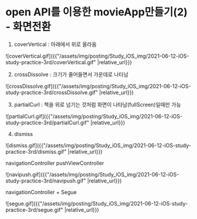 # open API를 이용한 movieApp만들기(2) - 화면전환

1. coverVertical : 아래에서 위로 올라옴

![coverVertical.gif]({{"/assets/img/posting/Study_iOS_img/2021-06-12-iOS-study-practice-3rd/coverVertical.gif" |relative_url}})

2. crossDissolve : 크기가 줄어들면서 가운데로 나타남

![crossDissolve.gif]({{"/assets/img/posting/Study_iOS_img/2021-06-12-iOS-study-practice-3rd/crossDissolve.gif" |relative_url}})

3. partialCurl : 책을 위로 넘기는 것처럼 화면이 나타남(fullScreen)일때만 가능

![partialCurl.gif]({{"/assets/img/posting/Study_iOS_img/2021-06-12-iOS-study-practice-3rd/partialCurl.gif" |relative_url}})

4. dismiss

![dismiss.gif]({{"/assets/img/posting/Study_iOS_img/2021-06-12-iOS-study-practice-3rd/dismiss.gif" |relative_url}})

navigationController pushViewController

![navipush.gif]({{"/assets/img/posting/Study_iOS_img/2021-06-12-iOS-study-practice-3rd/navipush.gif" |relative_url}})

navigationController + Segue

![segue.gif]({{"/assets/img/posting/Study_iOS_img/2021-06-12-iOS-study-practice-3rd/segue.gif" |relative_url}})